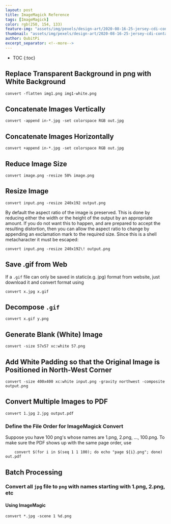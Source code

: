 ```yaml
---
layout: post
title: ImageMagick Reference
tags: [ImageMagick]
color: rgb(250, 154, 133)
feature-img: "assets/img/pexels/design-art/2020-08-16-25-jersey-cdi-container-agnostic-support/cover.png"
thumbnail: "assets/img/pexels/design-art/2020-08-16-25-jersey-cdi-container-agnostic-support/cover.png"
author: QubitPi
excerpt_separator: <!--more-->
---
```


<!--more-->

* TOC
{:toc}

## Replace Transparent Background in png with White Background

    convert -flatten img1.png img1-white.png
    
## Concatenate Images Vertically

    convert -append in-*.jpg -set colorspace RGB out.jpg
    
## Concatenate Images Horizontally

    convert +append in-*.jpg -set colorspace RGB out.jpg
    
## Reduce Image Size

    convert image.png -resize 50% image.png

## Resize Image

    convert input.png -resize 240x192 output.png
    
By default the aspect ratio of the image is preserved. This is done by reducing either the width or the height of the
output by an appropriate amount. If you do not want this to happen, and are prepared to accept the resulting distortion,
then you can allow the aspect ratio to change by appending an exclamation mark to the required size. Since this is a
shell metacharacter it must be escaped:

    convert input.png -resize 240x192\! output.png
    
## Save .gif from Web

If a `.gif` file can only be saved in static(e.g. jpg) format from website, just download it and convert format using

    convert x.jpg x.gif
    
## Decompose `.gif`

    convert x.gif y.png
    
## Generate Blank (White) Image

    convert -size 57x57 xc:white 57.png
    
## Add White Padding so that the Original Image is Positioned in North-West Corner

    convert -size 400x400 xc:white input.png -gravity northwest -composite output.png
    
## Convert Multiple Images to PDF

    convert 1.jpg 2.jpg output.pdf
    
### Define the File Order for ImageMagick Convert
 
Suppose you have 100 png's whose names are 1.png, 2.png, ..., 100.png. To make sure the PDF shows up with the same page
order, use
   
        convert $(for i in $(seq 1 1 100); do echo "page ${i}.png"; done) out.pdf
    
## Batch Processing

### Convert all `jpg` file to `png` with names starting with 1.png, 2.png, etc

#### Using ImageMagic

    convert *.jpg -scene 1 %d.png
   
